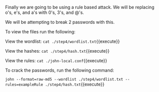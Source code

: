 Finally we are going to be using a rule based attack. We will be replacing o's, e's, and a's with 0's, 3's, and @'s.

We will be attempting to break 2 passwords with this.

To view the files run the following:

View the wordlist: `cat ./step4/wordlist.txt`{{execute}}

View the hashes: `cat ./step4/hash.txt`{{execute}}

View the rules: `cat ./john-local.conf`{{execute}}

To crack the passwords, run the following command:

`john --format=raw-md5 --wordlist ./step4/wordlist.txt --rules=exampleRule ./step4/hash.txt`{{execute}}

